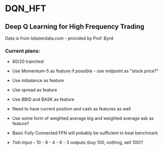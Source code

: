 # DQN_HFT

## Deep Q Learning for High Frequency Trading

Data is from lobsterdata.com - provided by Prof. Byrd

### Current plans:

- 80/20 train/test
- Use Momentum-5 as feature if possible - use midpoint as "stock price?"
- Use imbalance as feature
- Use spread as feature
- Use BBID and BASK as feature
- Need to have current position and cash as features as well
- Use some form of weighted average big and weighted average ask as feature?

- Basic Fully Connected FFN will pobably be sufficient to beat benchmark
- 7ish input - 10 - 8 - 4 - 6 - 3 outputs (buy 100, nothing, sell 100)?
